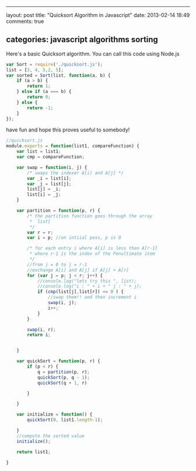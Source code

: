 ---

layout: post title: "Quicksort Algorithm in Javascript" date: 2013-02-14 18:49 comments: true

categories: javascript algorithms sorting
-----------------------------------------

Here's a basic Quicksort algorithm. You can call this code using Node.js

```javascript
var Sort = require('./quicksort.js');
list = [3, 4, 5,2, 5];
var sorted = Sort(list, function(a, b) {
	if (a > b) {
		return 1;
	} else if (a === b) {
		return 0;
	} else {
		return -1;
	}
});
```

have fun and hope this proves useful to somebody!

```javascript
//quicksort.js
module.exports = function(list1, compareFunction) {
    var list = list1;
    var cmp = compareFunction;

    var swap = function(i, j) {
        /* swaps the indexer A[i] and A[j] */
        var _i = list[i];
        var _j = list[j];
        list[j] = _i;
        list[i] = _j;
    }

    var partition = function(p, r) {
        /* the partition function goes through the array
         *  list[
         */
        var r = r;
        var i = p; //on intiial pass, p is 0

        /* for each entry i where A[i] is less than A[r-1]
         * where r-1 is the index of the Penultimate item
         */
        //from j = 0 to j = r-1
        //exchange A[i] and A[j] if A[j] > A[r]
        for (var j = p; j < r; j++) {
            //console.log("lets try this ", list);
            //console.log("i : " + i + " j : " + j);
            if (cmp(list[j],list[r]) <= 0 ) {
                //swap them!! and then increment i
                swap(i, j);
                i++;
            }
        }

        swap(i, r);
        return i;


    }

    var quickSort = function(p, r) {
        if (p < r) {
            q = partition(p, r);
            quickSort(p, q - 1);
            quickSort(q + 1, r)

        }

    }

    var initialize = function() {
        quickSort(0, list1.length-1);

    }
    //compute the sorted value
    initialize();

    return list1;

}
```
